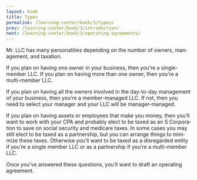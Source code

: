 ```yaml
---
layout: book
title: Types
permalink: /learning-center/book/3/types/
prev: /learning-center/book/3/introduction/
next: /learning-center/book/3/operating-agreements/
---
```


Mr. LLC has many per­son­al­i­ties depend­ing on the num­ber of own­ers, man­age­ment, and taxation.

If you plan on hav­ing one owner in your busi­ness, then you’re a single-member LLC. If you plan on hav­ing more than one owner, then you’re a multi-member LLC.

If you plan on hav­ing all the own­ers involved in the day-to-day man­age­ment of your busi­ness, then you’re a member-managed LLC. If not, then you need to select your man­ager and your LLC will be manager-managed.

If you plan on hav­ing assets or employ­ees that make you money, then you’ll want to work with your CPA and prob­a­bly elect to be taxed as an S Cor­po­ra­tion to save on social secu­rity and medicare taxes. In some cases you may still elect to be taxed as a part­ner­ship, but you can arrange things to min­i­mize these taxes. Oth­er­wise you’ll want to be taxed as a dis­re­garded entity if you’re a sin­gle mem­ber LLC or as a part­ner­ship if you’re a multi-member LLC.

Once you’ve answered these ques­tions, you’ll want to draft an oper­at­ing agreement.